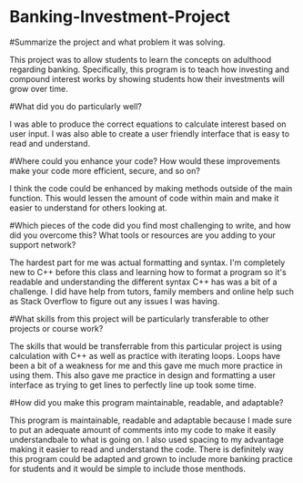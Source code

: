 # Banking-Investment-Project

#Summarize the project and what problem it was solving.

This project was to allow students to learn the concepts on adulthood regarding banking. Specifically, this program is to teach how investing and compound interest works by showing students how their investments will grow over time.

#What did you do particularly well?

I was able to produce the correct equations to calculate interest based on user input. I was also able to create a user friendly interface that is easy to read and understand. 

#Where could you enhance your code? How would these improvements make your code more efficient, secure, and so on?

I think the code could be enhanced by making methods outside of the main function. This would lessen the amount of code within main and make it easier to understand for others looking at. 

#Which pieces of the code did you find most challenging to write, and how did you overcome this? What tools or resources are you adding to your support network?

The hardest part for me was actual formatting and syntax. I'm completely new to C++ before this class and learning how to format a program so it's readable and understanding the different syntax C++ has was a bit of a challenge. I did have help from tutors, family members and online help such as Stack Overflow to figure out any issues I was having.

#What skills from this project will be particularly transferable to other projects or course work?

The skills that would be transferrable from this particular project is using calculation with C++ as well as practice with iterating loops. Loops have been a bit of a weakness for me and this gave me much more practice in using them. This also gave me practice in design and formatting a user interface as trying to get lines to perfectly line up took some time. 

#How did you make this program maintainable, readable, and adaptable?

This program is maintainable, readable and adaptable because I made sure to put an adequate amount of comments into my code to make it easily understandbale to what is going on. I also used spacing to my advantage making it easier to read and understand the code. There is definitely way this program could be adapted and grown to include more banking practice for students and it would be simple to include those menthods. 
